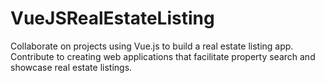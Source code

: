 # VueJSRealEstateListing
Collaborate on projects using Vue.js to build a real estate listing app. Contribute to creating web applications that facilitate property search and showcase real estate listings.
